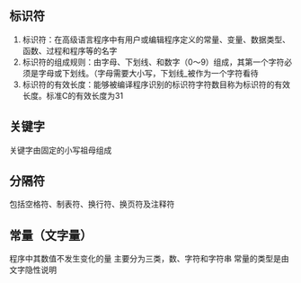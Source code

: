 ## 标识符
1. 标识符：在高级语言程序中有用户或编辑程序定义的常量、变量、数据类型、函数、过程和程序等的名字
2. 标识符的组成规则：由字母、下划线、和数字（0～9）组成，其第一个字符必须是字母或下划线。（字母需要大小写，下划线_被作为一个字符看待
3. 标识符的有效长度：能够被编译程序识别的标识符字符数目称为标识符的有效长度。标准C的有效长度为31


## 关键字
关键字由固定的小写祖母组成

## 分隔符
包括空格符、制表符、换行符、换页符及注释符

## 常量（文字量）
程序中其数值不发生变化的量
主要分为三类，数、字符和字符串
常量的类型是由文字隐性说明
